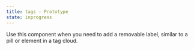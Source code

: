 ```yaml
---
title: tags - Prototype
state: inprogress
---
```


Use this component when you need to add a removable label, similar to a pill or element in a tag cloud.